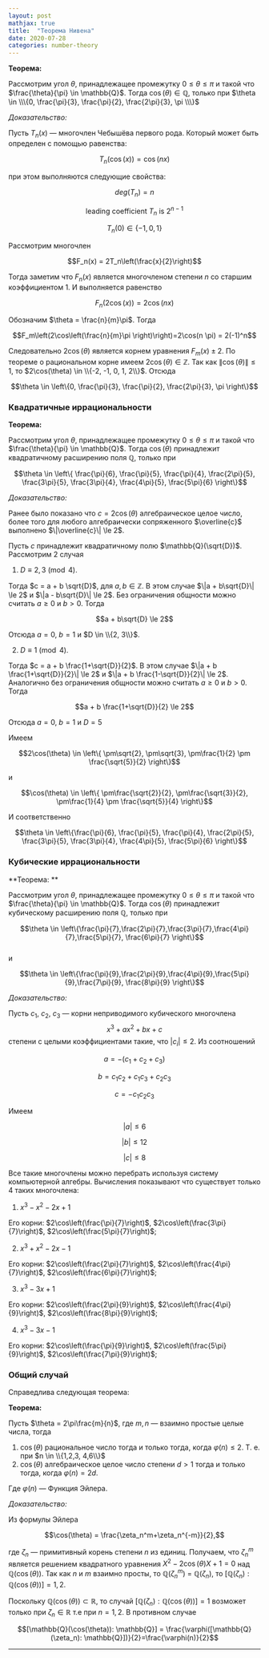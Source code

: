 ```yaml
---
layout: post
mathjax: true
title:  "Теорема Нивена"
date: 2020-07-28
categories: number-theory
---
```


**Теорема:**

​Рассмотрим угол  $\theta$,  принадлежащее промежутку $0 \le \theta \le \pi$ и такой что $\frac{\theta}{\pi} \in \mathbb{Q}$.  Тогда  $\cos(\theta) \in \mathbb{Q}$, только при 
$\theta \in \\\{0, \frac{\pi}{3}, \frac{\pi}{2}, \frac{2\pi}{3}, \pi \\\}$

*Доказательство:*

Пусть $T_n(x)$ — многочлен Чебышёва первого рода.  Который может быть определен с помощью равенства:

$$T_n(\cos(x))=\cos(nx)$$

при этом выполняются следующие свойства:

$$deg(T_n) = n$$

$$\text{leading coefficient } T_n \text{ is } 2^{n-1}$$

$$T_n(0) \in \{-1, 0, 1\}$$

Рассмотрим многочлен 

$$F_n(x) = 2T_n\left(\frac{x}{2}\right)$$

Тогда заметим что $F_n(x)$ является многочленом степени $n$ со старшим коэффициентом $1$. И выполняется равенство 

$$F_n(2\cos(x))=2\cos(nx)$$

Обозначим $\theta = \frac{n}{m}\pi$. Тогда 

$$F_m\left(2\cos\left(\frac{n}{m}\pi \right)\right)=2\cos(n \pi) = 2(-1)^n$$

Следовательно $2\cos(\theta)$ является корнем уравнения $F_m(x) \pm 2$. По теореме о рациональном корне имеем $2\cos(\theta) \in \mathbb{Z}$. Так как $\|\cos(\theta)\| \le 1$, то $2\cos(\theta) \in \\{-2, -1, 0, 1, 2\\}$. Отсюда 

$$\theta \in \left\{0, \frac{\pi}{3}, \frac{\pi}{2}, \frac{2\pi}{3}, \pi \right\}$$

### Квадратичные иррациональности

**Теорема:**

Рассмотрим угол  $\theta$,  принадлежащее промежутку $0 \le \theta \le \pi$ и такой что $\frac{\theta}{\pi} \in \mathbb{Q}$.  Тогда  $\cos(\theta)$ принадлежит квадратичному расширению поля $\mathbb{Q}$, только при 

$$\theta \in \left\{ \frac{\pi}{6}, \frac{\pi}{5}, \frac{\pi}{4},
\frac{2\pi}{5}, \frac{3\pi}{5}, \frac{3\pi}{4}, \frac{4\pi}{5}, \frac{5\pi}{6} \right\}$$

*Доказательство:*

Ранее было показано что $c = 2\cos(\theta)$ алгебраическое целое число, более того для любого алгебраически сопряженного $\overline{c}$ выполнено $\|\overline{c}\| \le 2$.

Пусть $c$ принадлежит квадратичному полю $\mathbb{Q}(\sqrt{D})$. Рассмотрим 2 случая

1. $D \equiv 2,3 \pmod{4}$. 
   
Тогда $c = a + b \sqrt{D}$, для $a, b \in \mathbb{Z}$.  В этом случае $\|a + b\sqrt{D}\| \le 2$ и $\|a - b\sqrt{D}\| \le 2$. Без ограничения общности можно считать $a \ge 0$ и $b > 0$. Тогда

$$a + b\sqrt{D} \le 2$$

​Отсюда $a=0$, $b = 1$ и $D \in \\{2, 3\\}$.

2. $D \equiv 1 \pmod{4}$. 
   
Тогда $c = a + b \frac{1+\sqrt{D}}{2}$.  В этом случае $\|a + b \frac{1+\sqrt{D}}{2}\| \le 2$ и $\|a + b \frac{1-\sqrt{D}}{2}\| \le 2$. Аналогично без ограничения общности можно считать $a \ge 0$ и $b > 0$. Тогда

$$a + b \frac{1+\sqrt{D}}{2} \le 2$$

Отсюда $a=0$, $b=1$ и $D = 5$

Имеем 

$$2\cos(\theta) \in \left\{ \pm\sqrt{2},  \pm\sqrt{3},  
\pm\frac{1}{2} \pm \frac{\sqrt{5}}{2} \right\}$$

и 

$$\cos(\theta) \in \left\{ \pm\frac{\sqrt{2}}{2},  \pm\frac{\sqrt{3}}{2},  \pm\frac{1}{4} \pm \frac{\sqrt{5}}{4} \right\}$$

И соответственно

$$\theta \in \left\{\frac{\pi}{6}, \frac{\pi}{5}, \frac{\pi}{4},
\frac{2\pi}{5}, \frac{3\pi}{5}, \frac{3\pi}{4}, \frac{4\pi}{5}, \frac{5\pi}{6} \right\}$$

### Кубические иррациональности

**Теорема: **

Рассмотрим угол  $\theta$,  принадлежащее промежутку $0 \le \theta \le \pi$ и такой что $\frac{\theta}{\pi} \in \mathbb{Q}$.  Тогда  $\cos(\theta)$ принадлежит кубическому расширению поля $\mathbb{Q}$, только при 

$$\theta \in \left\{\frac{\pi}{7},\frac{2\pi}{7},\frac{3\pi}{7},\frac{4\pi}{7},\frac{5\pi}{7}, \frac{6\pi}{7} \right\}$$
​	
и

$$\theta \in \left\{\frac{\pi}{9},\frac{2\pi}{9},\frac{4\pi}{9},\frac{5\pi}{9},\frac{7\pi}{9}, \frac{8\pi}{9} \right\}$$


*Доказательство:*

Пусть $c_1$, $c_2$, $c_3$ — корни неприводимого кубического многочлена 
$$x^3 + ax^2+bx+c$$
степени с целыми коэффициентами такие, что $|c_i|\le 2$. Из соотношений 

$$a = -(c_1 + c_2 + c_3)$$

$$b = c_1c_2 + c_1c_3+c_2c_3$$

$$c = -c_1c_2c_3$$

Имеем 

$$|a| \le 6$$

$$|b| \le 12$$

$$|c| \le 8$$

Все такие многочлены можно перебрать используя систему компьютерной алгебры. Вычисления показывают что существует только 4 таких многочлена:

1. $x^3 - x^2 - 2x + 1$

Его корни:  $2\cos\left(\frac{\pi}{7}\right)$, $2\cos\left(\frac{3\pi}{7}\right)$, $2\cos\left(\frac{5\pi}{7}\right)$;

2. $x^3+x^2-2x-1$

Его корни: $2\cos\left(\frac{2\pi}{7}\right)$, $2\cos\left(\frac{4\pi}{7}\right)$, $2\cos\left(\frac{6\pi}{7}\right)$;

3. $x^3-3x+1$

Его корни: $2\cos\left(\frac{2\pi}{9}\right)$, $2\cos\left(\frac{4\pi}{9}\right)$, $2\cos\left(\frac{8\pi}{9}\right)$;

4. $x^3-3x-1$

Его корни: $2\cos\left(\frac{\pi}{9}\right)$, $2\cos\left(\frac{5\pi}{9}\right)$, $2\cos\left(\frac{7\pi}{9}\right)$;

### Общий случай

Справедлива следующая теорема:

**Теорема:**

Пусть $\theta = 2\pi\frac{m}{n}$, где $m,n$ — взаимно простые целые числа, тогда 

1.  $\cos(\theta)$ рациональное число тогда и только тогда, когда  $\varphi(n) \le 2$. Т. е. при $n \in \\{1,2,3, 4,6\\}$
2.  $\cos(\theta)$ алгебраическое целое число степени $d > 1$ тогда и только тогда, когда $\varphi(n)  = 2d$.

Где $\varphi(n)$ — Функция Эйлера.

*Доказательство:*

Из формулы Эйлера

$$\cos(\theta) = \frac{\zeta_n^m+\zeta_n^{-m}}{2},$$

где $\zeta_n$ —  примитивный корень степени $n$ из единиц. Получаем, что $\zeta_n^m$ является решением квадратного уравнения $X^2-2\cos(\theta)X+1=0$ над $\mathbb{Q}(\cos(\theta))$. Так как $n$ и $m$ взаимно просты, то $\mathbb{Q}(\zeta_n^m)$ = $\mathbb{Q}(\zeta_n)$, то $[\mathbb{Q}(\zeta_n): \mathbb{Q}(\cos(\theta))] = 1, 2.$

Поскольку $\mathbb{Q}(\cos(\theta)) \subset \mathbb{R}$, то случай $[\mathbb{Q}(\zeta_n): \mathbb{Q}(\cos(\theta))] = 1$ возможет только при $\zeta_n \in \mathbb{R}$ т.е при $n=1,2$.  В противном случае 

$$[\mathbb{Q}(\cos(\theta)): \mathbb{Q}] = \frac{\varphi([\mathbb{Q}(\zeta_n): \mathbb{Q}])}{2}=\frac{\varphi(n)}{2}$$

---
